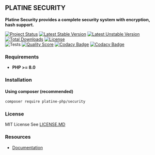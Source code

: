 ## PLATINE SECURITY
**Platine Security provides a complete security system with encryption, hash support.**

[![Project Status](http://opensource.box.com/badges/active.svg)](http://opensource.box.com/badges)
[![Latest Stable Version](https://poser.pugx.org/platine-php/security/v)](https://packagist.org/packages/platine-php/security)
[![Latest Unstable Version](https://poser.pugx.org/platine-php/security/v/unstable)](https://packagist.org/packages/platine-php/security)
[![Total Downloads](https://poser.pugx.org/platine-php/security/downloads)](https://packagist.org/packages/platine-php/security)
[![License](https://poser.pugx.org/platine-php/security/license)](https://packagist.org/packages/platine-php/security)  
![Tests](https://github.com/platine-php/security/actions/workflows/ci.yml/badge.svg)
[![Quality Score](https://img.shields.io/scrutinizer/g/platine-php/security.svg?style=flat-square)](https://scrutinizer-ci.com/g/platine-php/security)
[![Codacy Badge](https://app.codacy.com/project/badge/Grade/0d6b5bcd398d4a6f964b046fe3206227)](https://app.codacy.com/gh/platine-php/security/dashboard?utm_source=gh&utm_medium=referral&utm_content=&utm_campaign=Badge_grade)
[![Codacy Badge](https://app.codacy.com/project/badge/Coverage/0d6b5bcd398d4a6f964b046fe3206227)](https://app.codacy.com/gh/platine-php/security/dashboard?utm_source=gh&utm_medium=referral&utm_content=&utm_campaign=Badge_coverage)

### Requirements 
- **PHP >= 8.0** 

### Installation
#### Using composer (recommended)
```bash
composer require platine-php/security
```

### License
MIT License See [LICENSE.MD](LICENSE.MD)

### Resources
- [Documentation](https://docs.platine-php.com/packages/security)